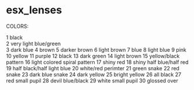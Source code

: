 # esx_lenses

COLORS:

  1 black </br>
  2 very light blue/green</br>
  3 dark blue
  4 brown
  5 darker brown
  6 light brown
  7 blue
  8 light blue
  9 pink
  10 yellow
  11 purple
  12 black
  13 dark green
  14 light brown
  15 yellow/black pattern
  16 light colored spiral pattern
  17 shiny red
  18 shiny half blue/half red
  19 half black/half light blue
  20 white/red perimter
  21 green snake
  22 red snake
  23 dark blue snake
  24 dark yellow
  25 bright yellow
  26 all black
  27 red small pupil
  28 devil blue/black
  29 white small pupil
  30 glossed over
